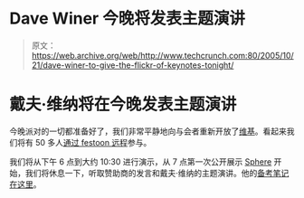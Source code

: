 # Dave Winer 今晚将发表主题演讲

> 原文：<https://web.archive.org/web/http://www.techcrunch.com:80/2005/10/21/dave-winer-to-give-the-flickr-of-keynotes-tonight/>

# 戴夫·维纳将在今晚发表主题演讲

今晚派对的一切都准备好了，我们非常平静地向与会者重新开放了[维基](https://web.archive.org/web/20220811113033/http://wiki.beta.techcrunch.com/third_meetup)。看起来我们将有 50 多人[通过 festoon 远程](https://web.archive.org/web/20220811113033/http://www.beta.techcrunch.com/2005/10/20/join-the-techcrunch-meetup-from-around-the-world/)参与。

我们将从下午 6 点到大约 10:30 进行演示，从 7 点第一次公开展示 [Sphere](https://web.archive.org/web/20220811113033/http://www.sphere.com/) 开始，我们将休息一下，听取赞助商的发言和戴夫·维纳的主题演讲。他的[备考笔记在这里](https://web.archive.org/web/20220811113033/http://www.thetwowayweb.com/2005/10/21#a2082)。
